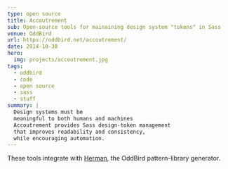 ```yaml
---
type: open source
title: Accoutrement
sub: Open-source tools for mainaining design system "tokens" in Sass
venue: OddBird
url: https://oddbird.net/accoutrement/
date: 2014-10-30
hero:
  img: projects/accoutrement.jpg
tags:
  - oddbird
  - code
  - open source
  - sass
  - stuff
summary: |
  Design systems must be
  meaningful to both humans and machines
  Accoutrement provides Sass design-token management
  that improves readability and consistency,
  while encouraging automation.
---
```


These tools integrate with
[Herman](/projects/herman/),
the OddBird pattern-library generator.
